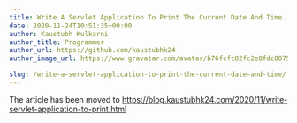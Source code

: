 ```yaml
---
title: Write A Servlet Application To Print The Current Date And Time.
date: 2020-11-24T10:51:35+00:00
author: Kaustubh Kulkarni
author_title: Programmer
author_url: https://github.com/kaustubhk24
author_image_url: https://www.gravatar.com/avatar/b76fcfc82fc2e8fdc8075636f1735f61?s=200

slug: /write-a-servlet-application-to-print-the-current-date-and-time/
---
```

The article has been moved to https://blog.kaustubhk24.com/2020/11/write-servlet-application-to-print.html